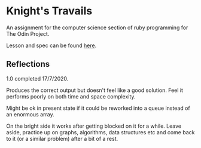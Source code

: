 # Knight's Travails

An assignment for the computer science section of ruby programming for The Odin Project.

Lesson and spec can be found [here](https://www.theodinproject.com/courses/ruby-programming/lessons/data-structures-and-algorithms?ref=lnav#assignment-2).

## Reflections

1.0 completed 17/7/2020.

Produces the correct output but doesn't feel like a good solution. Feel it performs poorly on both time and space complexity.

Might be ok in present state if it could be reworked into a queue instead of an enormous array.

On the bright side it works after getting blocked on it for a while. Leave aside, practice up on graphs, algorithms, data structures etc and come back to it (or a similar problem) after a bit of a rest.
